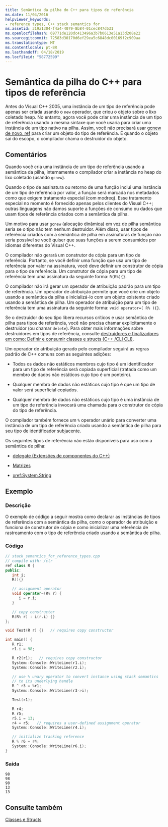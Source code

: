 ```yaml
---
title: Semântica da pilha do C++ para tipos de referência
ms.date: 11/04/2016
helpviewer_keywords:
- reference types, C++ stack semantics for
ms.assetid: 319a1304-f4a4-4079-8b84-01cec847d531
ms.openlocfilehash: 69771de120dc413496a3b7b0613e51a13d208e22
ms.sourcegitcommit: 72583d30170d6ef29ea5c6848dc00169f2c909aa
ms.translationtype: MT
ms.contentlocale: pt-BR
ms.lasthandoff: 04/18/2019
ms.locfileid: "58772599"
---
```

# <a name="c-stack-semantics-for-reference-types"></a>Semântica da pilha do C++ para tipos de referência

Antes do Visual C++ 2005, uma instância de um tipo de referência pode apenas ser criada usando o `new` operador, que criou o objeto sobre o lixo coletado heap. No entanto, agora você pode criar uma instância de um tipo de referência usando a mesma sintaxe que você usaria para criar uma instância de um tipo nativo na pilha. Assim, você não precisará usar [gcnew de novo, ref](../extensions/ref-new-gcnew-cpp-component-extensions.md) para criar um objeto do tipo de referência. E quando o objeto sai do escopo, o compilador chama o destruidor do objeto.

## <a name="remarks"></a>Comentários

Quando você cria uma instância de um tipo de referência usando a semântica da pilha, internamente o compilador criar a instância no heap do lixo coletado (usando `gcnew`).

Quando o tipo de assinatura ou retorno de uma função inclui uma instância de um tipo de referência por valor, a função será marcada nos metadados como que exigem tratamento especial (com modreq). Esse tratamento especial no momento é fornecido apenas pelos clientes do Visual C++; outras linguagens não damos suporte a funções de consumo ou dados que usam tipos de referência criados com a semântica da pilha.

Um motivo para usar `gcnew` (alocação dinâmica) em vez de pilha semântica seria se o tipo não tem nenhum destruidor. Além disso, usar tipos de referência criados com a semântica de pilha em assinaturas de função não seria possível se você quiser que suas funções a serem consumidos por idiomas diferentes do Visual C++.

O compilador não gerará um construtor de cópia para um tipo de referência. Portanto, se você definir uma função que usa um tipo de referência por valor na assinatura, você deve definir um construtor de cópia para o tipo de referência. Um construtor de cópia para um tipo de referência tem uma assinatura da seguinte forma: `R(R%){}`.

O compilador não irá gerar um operador de atribuição padrão para um tipo de referência. Um operador de atribuição permite que você crie um objeto usando a semântica da pilha e inicializá-lo com um objeto existente criado usando a semântica de pilha. Um operador de atribuição para um tipo de referência tem uma assinatura da seguinte forma: `void operator=( R% ){}`.

Se o destruidor do seu tipo libera recursos críticos e usar semântica de pilha para tipos de referência, você não precisa chamar explicitamente o destruidor (ou chamar `delete`). Para obter mais informações sobre destruidores em tipos de referência, consulte [destruidores e finalizadores em como: Definir e consumir classes e structs (C++ /CLI CLI)](../dotnet/how-to-define-and-consume-classes-and-structs-cpp-cli.md#BKMK_Destructors_and_finalizers).

Um operador de atribuição gerado pelo compilador seguirá as regras padrão de C++ comuns com as seguintes adições:

- Todos os dados não estáticos membros cujo tipo é um identificador para um tipo de referência será copiada superficial (tratada como um membro de dados não estáticos cujo tipo é um ponteiro).

- Qualquer membro de dados não estáticos cujo tipo é que um tipo de valor será superficial copiados.

- Qualquer membro de dados não estáticos cujo tipo é uma instância de um tipo de referência invocará uma chamada para o construtor de cópia do tipo de referência.

O compilador também fornece um `%` operador unário para converter uma instância de um tipo de referência criado usando a semântica de pilha para seu tipo de identificador subjacente.

Os seguintes tipos de referência não estão disponíveis para uso com a semântica de pilha:

- [delegate (Extensões de componentes do C++)](../extensions/delegate-cpp-component-extensions.md)

- [Matrizes](../extensions/arrays-cpp-component-extensions.md)

- <xref:System.String>

## <a name="example"></a>Exemplo

### <a name="description"></a>Descrição

O exemplo de código a seguir mostra como declarar as instâncias de tipos de referência com a semântica da pilha, como o operador de atribuição e funciona de construtor de cópia e como inicializar uma referência de rastreamento com o tipo de referência criado usando a semântica de pilha.

### <a name="code"></a>Código

```cpp
// stack_semantics_for_reference_types.cpp
// compile with: /clr
ref class R {
public:
   int i;
   R(){}

   // assignment operator
   void operator=(R% r) {
      i = r.i;
   }

   // copy constructor
   R(R% r) : i(r.i) {}
};

void Test(R r) {}   // requires copy constructor

int main() {
   R r1;
   r1.i = 98;

   R r2(r1);   // requires copy constructor
   System::Console::WriteLine(r1.i);
   System::Console::WriteLine(r2.i);

   // use % unary operator to convert instance using stack semantics
   // to its underlying handle
   R ^ r3 = %r1;
   System::Console::WriteLine(r3->i);

   Test(r1);

   R r4;
   R r5;
   r5.i = 13;
   r4 = r5;   // requires a user-defined assignment operator
   System::Console::WriteLine(r4.i);

   // initialize tracking reference
   R % r6 = r4;
   System::Console::WriteLine(r6.i);
}
```

### <a name="output"></a>Saída

```Output
98
98
98
13
13
```

## <a name="see-also"></a>Consulte também

[Classes e Structs](../extensions/classes-and-structs-cpp-component-extensions.md)
